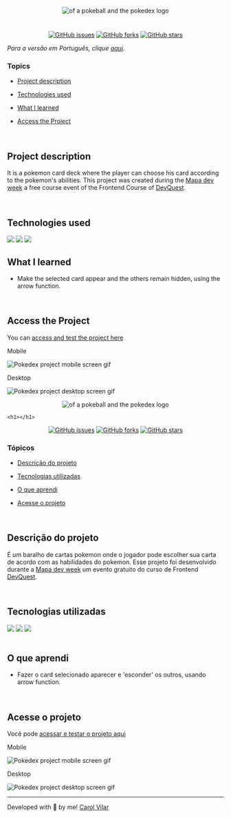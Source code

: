 <p align='center'> <img src="./src/pokedex.png" alt="of a pokeball and the pokedex logo"> </p>

<h1></h1>

<div align='center'>
	<a href="https://github.com/Bo83dev/digital-agc/issues"><img alt="GitHub issues" src="https://img.shields.io/github/issues/Bo83dev/digital-agc"></a>
	<a href="https://github.com/Bo83dev/digital-agc/network"><img alt="GitHub forks" src="https://img.shields.io/github/forks/Bo83dev/digital-agc"></a>
	<a href="https://github.com/Bo83dev/digital-agc/stargazers"><img alt="GitHub stars" src="https://img.shields.io/github/stars/Bo83dev/digital-agc"></a>
</div>


_Para a versão em Português, clique [aqui](#portuguese)._


### Topics

- [Project description](#project-description)

- [Technologies used](#technologies-used)

- [What I learned](#what-I-learned)

- [Access the Project](#access-the-project)

<br>

## Project description

<p align="justify">

It is a pokemon card deck where the player can choose his card according to the pokemon's abilities. This project was created during the [Mapa dev week](https://mapadevweek.com/) a free course event of the Frontend Course of [DevQuest](https://devemdobro.com/lista/).
</p>

<br>

## Technologies used

<div>
  <img src="https://img.shields.io/badge/HTML5-E34F26?style=for-the-badge&logo=html5&logoColor=white">
  <img src="https://img.shields.io/badge/CSS3-1572B6?style=for-the-badge&logo=css3&logoColor=white">
  <img src="https://img.shields.io/badge/JavaScript-F7DF1E?style=for-the-badge&logo=javascript&logoColor=black">
</div>

## What I learned

- Make the selected card appear and the others remain hidden, using the arrow function.

<br>

## Access the Project

You can [access and test the project here](https://caroline-barbosa-vilar.github.io/pokedex-project/) 

Mobile

<img src="./src/pokedex-mobile-screen.gif" alt="Pokedex project mobile screen gif">

Desktop 

<img src="./src/pokedex-desktop-screen.gif" alt="Pokedex project desktop screen gif">

<br>

<div id="portuguese">


<p align='center'> <img src="./src/pokedex.png" alt="of a pokeball and the pokedex logo"> </p>

	<h1></h1>	

<div align='center'>
	<a href="https://github.com/Bo83dev/digital-agc/issues"><img alt="GitHub issues" src="https://img.shields.io/github/issues/Bo83dev/digital-agc"></a>
	<a href="https://github.com/Bo83dev/digital-agc/network"><img alt="GitHub forks" src="https://img.shields.io/github/forks/Bo83dev/digital-agc"></a>
	<a href="https://github.com/Bo83dev/digital-agc/stargazers"><img alt="GitHub stars" src="https://img.shields.io/github/stars/Bo83dev/digital-agc"></a>
</div>


### Tópicos 

- [Descrição do projeto](#descrição-do-projeto)

- [Tecnologias utilizadas](#tecnologias-utilizadas)

- [O que aprendi](#o-que-aprendi)

- [Acesse o projeto](#acesse-o-projeto)

<br>	

## Descrição do projeto 

<p align="justify">

É um baralho de cartas pokemon onde o jogador pode escolher sua carta de acordo com as habilidades do pokemon. Esse projeto foi desenvolvido durante a [Mapa dev week](https://mapadevweek.com/) um evento gratuito do curso de Frontend [DevQuest](https://devemdobro.com/lista/).

</p>

<br>	

## Tecnologias utilizadas

<div>
  <img src="https://img.shields.io/badge/HTML5-E34F26?style=for-the-badge&logo=html5&logoColor=white">
  <img src="https://img.shields.io/badge/CSS3-1572B6?style=for-the-badge&logo=css3&logoColor=white">
  <img src="https://img.shields.io/badge/JavaScript-F7DF1E?style=for-the-badge&logo=javascript&logoColor=black">
</div>

<br>
	
## O que aprendi

- Fazer o card selecionado aparecer e 'esconder' os outros, usando arrow function.

<br>
	
## Acesse o projeto

Você pode [acessar e testar o projeto aqui](https://github.com/Caroline-Barbosa-Vilar/pokedex-project/settings/pages) 

Mobile

<img src="./src/pokedex-mobile-screen.gif" alt="Pokedex project mobile screen gif">

Desktop 

<img src="./src/pokedex-desktop-screen.gif" alt="Pokedex project desktop screen gif">

<br>
	
<hr>

Developed with 🧡 by me!  [Carol Vilar](https://www.linkedin.com/in/carolinebarbosavilar/)
